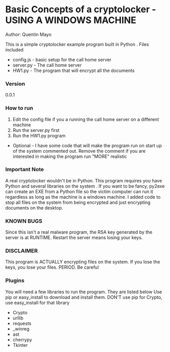 # Basic Concepts of a cryptolocker - USING A WINDOWS MACHINE

Author: Quentin Mayo 

This is a simple cryptolocker example program built in Python . Files included
  - config.js - basic setup for the call home server
  - server.py - The call home server
  - HW1.py - The program that will encrypt all the documents
  
### Version
0.0.1

### How to run

1. Edit the config file if you a running the call home server on a different machine
2. Run the server.py first
3. Run the HW1.py program 

* Optional - I have some code that will make the program run on start up of the system commented out. Remove the comment if you are interested in making the program run "MORE" realistic

### Important Note
A real cryptolocker wouldn't be in Python. This program requires you have Python and several libraries on the system . If you want to be fancy, py2exe can create an EXE from a Python file so the victim computer can run it regardless as long as the machine is a windows machine. I added code to stop all files on the system from being encrypted and just encrypting documents on the desktop.

### KNOWN BUGS
Since this isn't a real malware program, the RSA key generated by the server is at RUNTIME. Restart the server means losing your keys.  

### DISCLAIMER 
This program is ACTUALLY encrypting files on the system. If you lose the keys, you lose your files. PERIOD. Be careful

### Plugins

You will need a few libraries to run the program. They are listed below 
Use pip or easy_install to download and install them. DON'T use pip for
Crypto, use easy_install for that library

* Crypto
* urllib
* requests
* _winreg
* ast
* cherrypy
* Tkinter


